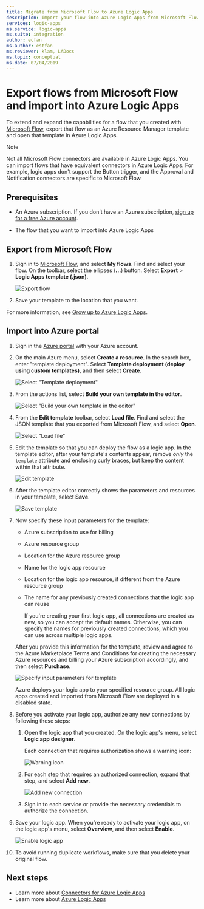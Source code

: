 ```yaml
---
title: Migrate from Microsoft Flow to Azure Logic Apps
description: Import your flow into Azure Logic Apps from Microsoft Flow
services: logic-apps
ms.service: logic-apps
ms.suite: integration
author: ecfan
ms.author: estfan
ms.reviewer: klam, LADocs
ms.topic: conceptual
ms.date: 07/04/2019
---
```


# Export flows from Microsoft Flow and import into Azure Logic Apps 

To extend and expand the capabilities for a flow that you created with [Microsoft Flow](https://flow.microsoft.com), export that flow as an Azure Resource Manager template and open that template in Azure Logic Apps.

> [!NOTE]
> Not all Microsoft Flow connectors are available in Azure Logic Apps. 
> You can import flows that have equivalent connectors in Azure Logic Apps. 
> For example, logic apps don't support the Button trigger, and the 
> Approval and Notification connectors are specific to Microsoft Flow. 

## Prerequisites

* An Azure subscription. If you don't have an Azure subscription, [sign up for a free Azure account](https://azure.microsoft.com/free/).

* The flow that you want to import into Azure Logic Apps

## Export from Microsoft Flow

1. Sign in to [Microsoft Flow](https://flow.microsoft.com), and select **My flows**. Find and select your flow. On the toolbar, select the ellipses (**...**) button. Select **Export** > **Logic Apps template (.json)**.

   ![Export flow](./media/import-from-microsoft-flow/export-flow.png)

1. Save your template to the location that you want.

For more information, see [Grow up to Azure Logic Apps](https://flow.microsoft.com/blog/grow-up-to-logic-apps/).

## Import into Azure portal

1. Sign in the [Azure portal](https://portal.azure.com) with your Azure account.

1. On the main Azure menu, select **Create a resource**. In the search box, enter "template deployment". Select **Template deployment (deploy using custom templates)**, and then select **Create**.

   ![Select "Template deployment"](./media/import-from-microsoft-flow/select-template-deployment.png)

1. From the actions list, select **Build your own template in the editor**.

   ![Select "Build your own template in the editor"](./media/import-from-microsoft-flow/build-template-in-editor.png)

1. From the **Edit template** toolbar, select **Load file**. Find and select the JSON template that you exported from Microsoft Flow, and select **Open**.

   ![Select "Load file"](./media/import-from-microsoft-flow/load-file.png)

1. Edit the template so that you can deploy the flow as a logic app. In the template editor, after your template's contents appear, remove *only* the `template` attribute and enclosing curly braces, but keep the content within that attribute.

   ![Edit template](./media/import-from-microsoft-flow/edit-template.png)

1. After the template editor correctly shows the parameters and resources in your template, select **Save**.
  
   ![Save template](./media/import-from-microsoft-flow/save-template.png)

1. Now specify these input parameters for the template:

   * Azure subscription to use for billing
   * Azure resource group
   * Location for the Azure resource group
   * Name for the logic app resource
   * Location for the logic app resource, if different from the Azure resource group
   * The name for any previously created connections that the logic app can reuse

      If you're creating your first logic app, all connections are created as new, so you can accept the default names. Otherwise, you can specify the names for previously created connections, which you can use across multiple logic apps.

   After you provide this information for the template, review and agree to the Azure Marketplace Terms and Conditions for creating the necessary Azure resources and billing your Azure subscription accordingly, and then select **Purchase**.
  
   ![Specify input parameters for template](./media/import-from-microsoft-flow/template-input-parameters.png)

   Azure deploys your logic app to your specified resource group. All logic apps created and imported from Microsoft Flow are deployed in a disabled state.

1. Before you activate your logic app, authorize any new connections by following these steps:

   1. Open the logic app that you created. On the logic app's menu, select **Logic app designer**.

      Each connection that requires authorization shows a warning icon:

      ![Warning icon](./media/import-from-microsoft-flow/authorize-connections.png)

   1. For each step that requires an authorized connection, expand that step, and select **Add new**.

      ![Add new connection](./media/import-from-microsoft-flow/add-new-connection.png)

   1. Sign in to each service or provide the necessary credentials to authorize the connection.

1. Save your logic app. When you're ready to activate your logic app, on the logic app's menu, select **Overview**, and then select **Enable**.

   ![Enable logic app](./media/import-from-microsoft-flow/enable-logic-app.png)

1. To avoid running duplicate workflows, make sure that you delete your original flow.

## Next steps

* Learn more about [Connectors for Azure Logic Apps](../connectors/apis-list.md)
* Learn more about [Azure Logic Apps](../logic-apps/logic-apps-overview.md)